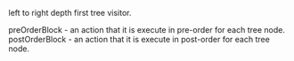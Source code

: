 left to right 
depth first tree visitor.

preOrderBlock - an action that it is execute in pre-order for each tree node.
postOrderBlock - an action that it is execute in post-order for each tree node.